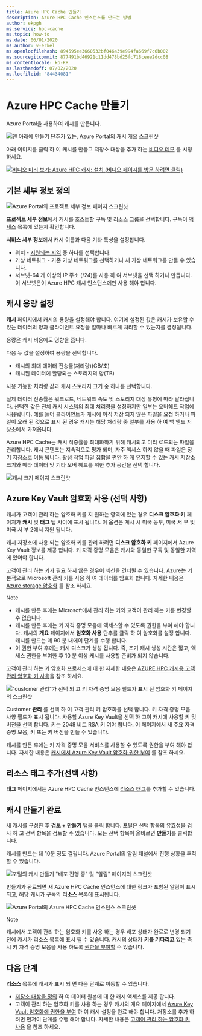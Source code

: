 ```yaml
---
title: Azure HPC Cache 만들기
description: Azure HPC Cache 인스턴스를 만드는 방법
author: ekpgh
ms.service: hpc-cache
ms.topic: how-to
ms.date: 06/01/2020
ms.author: v-erkel
ms.openlocfilehash: 894595ee3660532bf046a39e994fa669f7c6b002
ms.sourcegitcommit: 877491bd46921c11dd478bd25fc718ceee2dcc08
ms.contentlocale: ko-KR
ms.lasthandoff: 07/02/2020
ms.locfileid: "84434081"
---
```

# <a name="create-an-azure-hpc-cache"></a>Azure HPC Cache 만들기

Azure Portal을 사용하여 캐시를 만듭니다.

![맨 아래에 만들기 단추가 있는, Azure Portal의 캐시 개요 스크린샷](media/hpc-cache-home-page.png)

아래 이미지를 클릭 하 여 캐시를 만들고 저장소 대상을 추가 하는 [비디오 데모](https://azure.microsoft.com/resources/videos/set-up-hpc-cache/) 를 시청 하세요.

[![비디오 미리 보기: Azure HPC 캐시: 설치 (비디오 페이지를 방문 하려면 클릭)](media/video-4-setup.png)](https://azure.microsoft.com/resources/videos/set-up-hpc-cache/)

## <a name="define-basic-details"></a>기본 세부 정보 정의

![Azure Portal의 프로젝트 세부 정보 페이지 스크린샷](media/hpc-cache-create-basics.png)

**프로젝트 세부 정보**에서 캐시를 호스트할 구독 및 리소스 그룹을 선택합니다. 구독이 [액세스](hpc-cache-prereqs.md#azure-subscription) 목록에 있는지 확인합니다.

**서비스 세부 정보**에서 캐시 이름과 다음 기타 특성을 설정합니다.

* 위치 - [지원되는 지역](hpc-cache-overview.md#region-availability) 중 하나를 선택합니다.
* 가상 네트워크 - 기존 가상 네트워크를 선택하거나 새 가상 네트워크를 만들 수 있습니다.
* 서브넷-64 개 이상의 IP 주소 (/24)를 사용 하 여 서브넷을 선택 하거나 만듭니다. 이 서브넷은이 Azure HPC 캐시 인스턴스에만 사용 해야 합니다.

## <a name="set-cache-capacity"></a>캐시 용량 설정
<!-- referenced from GUI - update aka.ms link if you change this header text -->

**캐시** 페이지에서 캐시의 용량을 설정해야 합니다. 여기에 설정된 값은 캐시가 보유할 수 있는 데이터의 양과 클라이언트 요청을 얼마나 빠르게 처리할 수 있는지를 결정됩니다.

용량은 캐시 비용에도 영향을 줍니다.

다음 두 값을 설정하여 용량을 선택합니다.

* 캐시의 최대 데이터 전송률(처리량)(GB/초)
* 캐시된 데이터에 할당되는 스토리지의 양(TB)

사용 가능한 처리량 값과 캐시 스토리지 크기 중 하나를 선택합니다.

실제 데이터 전송률은 워크로드, 네트워크 속도 및 스토리지 대상 유형에 따라 달라집니다. 선택한 값은 전체 캐시 시스템의 최대 처리량을 설정하지만 일부는 오버헤드 작업에 사용됩니다. 예를 들어 클라이언트가 캐시에 아직 저장 되지 않은 파일을 요청 하거나 파일이 오래 된 것으로 표시 된 경우 캐시는 해당 처리량 중 일부를 사용 하 여 백 엔드 저장소에서 가져옵니다.

Azure HPC Cache는 캐시 적중률을 최대화하기 위해 캐시되고 미리 로드되는 파일을 관리합니다. 캐시 콘텐츠는 지속적으로 평가 되며, 자주 액세스 하지 않을 때 파일은 장기 저장소로 이동 됩니다. 활성 작업 파일 집합을 편안 하 게 유지할 수 있는 캐시 저장소 크기와 메타 데이터 및 기타 오버 헤드를 위한 추가 공간을 선택 합니다.

![캐시 크기 페이지 스크린샷](media/hpc-cache-create-capacity.png)

## <a name="enable-azure-key-vault-encryption-optional"></a>Azure Key Vault 암호화 사용 (선택 사항)

캐시가 고객이 관리 하는 암호화 키를 지 원하는 영역에 있는 경우 **디스크 암호화 키** 페이지가 **캐시** 및 **태그** 탭 사이에 표시 됩니다. 이 옵션은 게시 시 미국 동부, 미국 서 부 및 미국 서 부 2에서 지원 됩니다.

캐시 저장소에 사용 되는 암호화 키를 관리 하려면 **디스크 암호화 키** 페이지에서 Azure Key Vault 정보를 제공 합니다. 키 자격 증명 모음은 캐시와 동일한 구독 및 동일한 지역에 있어야 합니다.

고객이 관리 하는 키가 필요 하지 않은 경우이 섹션을 건너뛸 수 있습니다. Azure는 기본적으로 Microsoft 관리 키를 사용 하 여 데이터를 암호화 합니다. 자세한 내용은 [Azure storage 암호화](../storage/common/storage-service-encryption.md) 를 참조 하세요.

> [!NOTE]
>
> * 캐시를 만든 후에는 Microsoft에서 관리 하는 키와 고객이 관리 하는 키를 변경할 수 없습니다.
> * 캐시를 만든 후에는 키 자격 증명 모음에 액세스할 수 있도록 권한을 부여 해야 합니다. 캐시의 **개요** 페이지에서 **암호화 사용** 단추를 클릭 하 여 암호화를 설정 합니다. 캐시를 만드는 데 90 분 내에이 단계를 수행 합니다.
> * 이 권한 부여 후에는 캐시 디스크가 생성 됩니다. 즉, 초기 캐시 생성 시간은 짧고, 액세스 권한을 부여한 후 10 분 이상 캐시를 사용할 준비가 되지 않습니다.

고객이 관리 하는 키 암호화 프로세스에 대 한 자세한 내용은 [AZURE HPC 캐시용 고객 관리 암호화 키 사용](customer-keys.md)을 참조 하세요.

!["customer 관리"가 선택 되 고 키 자격 증명 모음 필드가 표시 된 암호화 키 페이지의 스크린샷](media/create-encryption.png)

Customer **관리** 를 선택 하 여 고객 관리 키 암호화를 선택 합니다. 키 자격 증명 모음 사양 필드가 표시 됩니다. 사용할 Azure Key Vault을 선택 하 고이 캐시에 사용할 키 및 버전을 선택 합니다. 키는 2048 비트 RSA 키 여야 합니다. 이 페이지에서 새 주요 자격 증명 모음, 키 또는 키 버전을 만들 수 있습니다.

캐시를 만든 후에는 키 자격 증명 모음 서비스를 사용할 수 있도록 권한을 부여 해야 합니다. 자세한 내용은 [캐시에서 Azure Key Vault 암호화 권한 부여](customer-keys.md#3-authorize-azure-key-vault-encryption-from-the-cache) 를 참조 하세요.

## <a name="add-resource-tags-optional"></a>리소스 태그 추가(선택 사항)

**태그** 페이지에서는 Azure HPC Cache 인스턴스에 [리소스 태그](https://go.microsoft.com/fwlink/?linkid=873112)를 추가할 수 있습니다.

## <a name="finish-creating-the-cache"></a>캐시 만들기 완료

새 캐시를 구성한 후 **검토 + 만들기** 탭을 클릭 합니다. 포털은 선택 항목의 유효성을 검사 하 고 선택 항목을 검토할 수 있습니다. 모든 선택 항목이 올바르면 **만들기**를 클릭합니다.

캐시를 만드는 데 10분 정도 걸립니다. Azure Portal의 알림 패널에서 진행 상황을 추적할 수 있습니다.

![포털의 캐시 만들기 "배포 진행 중" 및 "알림" 페이지의 스크린샷](media/hpc-cache-deploy-status.png)

만들기가 완료되면 새 Azure HPC Cache 인스턴스에 대한 링크가 포함된 알림이 표시되고, 해당 캐시가 구독의 **리소스** 목록에 표시됩니다.

![Azure Portal의 Azure HPC Cache 인스턴스 스크린샷](media/hpc-cache-new-overview.png)

> [!NOTE]
> 캐시에서 고객이 관리 하는 암호화 키를 사용 하는 경우 배포 상태가 완료로 변경 되기 전에 캐시가 리소스 목록에 표시 될 수 있습니다. 캐시의 상태가 **키를 기다리고** 있는 즉시 키 자격 증명 모음을 사용 하도록 [권한을 부여할](customer-keys.md#3-authorize-azure-key-vault-encryption-from-the-cache) 수 있습니다.

## <a name="next-steps"></a>다음 단계

**리소스** 목록에 캐시가 표시 되 면 다음 단계로 이동할 수 있습니다.

* [저장소 대상을 정의](hpc-cache-add-storage.md) 하 여 데이터 원본에 대 한 캐시 액세스를 제공 합니다.
* 고객이 관리 하는 암호화 키를 사용 하는 경우 캐시의 개요 페이지에서 [Azure Key Vault 암호화에 권한을 부여](customer-keys.md#3-authorize-azure-key-vault-encryption-from-the-cache) 하 여 캐시 설정을 완료 해야 합니다. 저장소를 추가 하려면 먼저이 단계를 수행 해야 합니다. 자세한 내용은 [고객이 관리 하는 암호화 키 사용](customer-keys.md) 을 참조 하세요.

